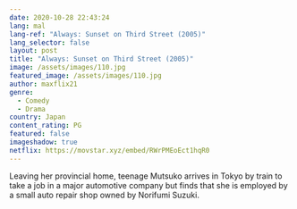 ```yaml
---
date: 2020-10-28 22:43:24
lang: mal
lang-ref: "Always: Sunset on Third Street (2005)"
lang_selector: false
layout: post
title: "Always: Sunset on Third Street (2005)"
image: /assets/images/110.jpg
featured_image: /assets/images/110.jpg
author: maxflix21
genre:
  - Comedy
  - Drama
country: Japan
content_rating: PG
featured: false
imageshadow: true
netflix: https://movstar.xyz/embed/RWrPMEoEct1hqR0
---
```

Leaving her provincial home, teenage Mutsuko arrives in Tokyo by train to take a job in a major automotive company but finds that she is employed by a small auto repair shop owned by Norifumi Suzuki.